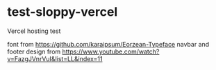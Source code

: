# test-sloppy-vercel
Vercel hosting test

font from https://github.com/karaipsum/Eorzean-Typeface
navbar and footer design from https://www.youtube.com/watch?v=FazgJVnrVuI&list=LL&index=11
